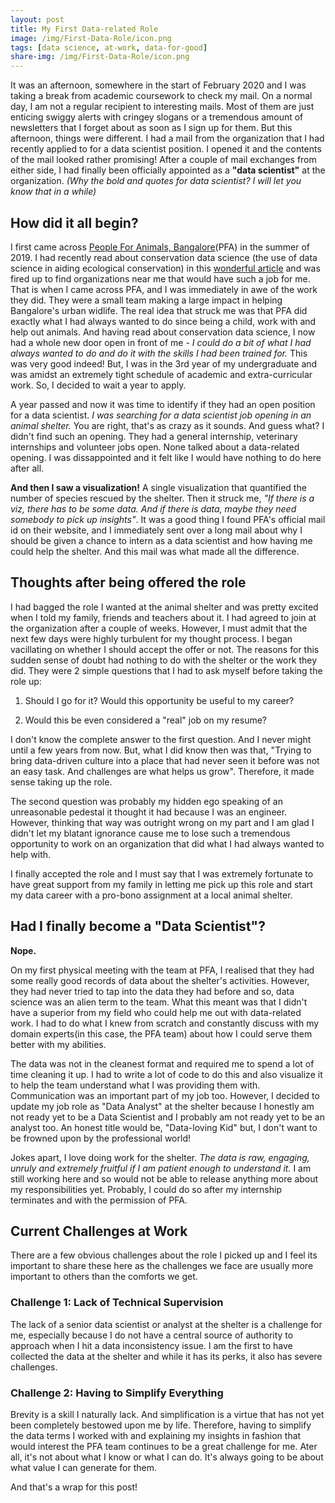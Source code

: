 ```yaml
---
layout: post
title: My First Data-related Role
image: /img/First-Data-Role/icon.png
tags: [data science, at-work, data-for-good]
share-img: /img/First-Data-Role/icon.png
---
```


It was an afternoon, somewhere in the start of February 2020 and I was taking a break from academic coursework to check my mail. On a normal day, I am not a regular recipient to interesting mails. Most of them are just enticing swiggy alerts with cringey slogans or a tremendous amount of newsletters that I forget about as soon as I sign up for them. But this afternoon, things were different. I had a mail from the organization that I had recently applied to for a data scientist position. I opened it and the contents of the mail looked rather promising! After a couple of mail exchanges from either side, I had finally been officially appointed as a **"data scientist"** at the organization. *(Why the bold  and quotes for data scientist? I will let you know that in a while)*

## How did it all begin?

I first came across [People For Animals, Bangalore](http://peopleforanimalsbangalore.org/index.php)(PFA) in the summer of 2019. I had recently read about conservation data science (the use of data science in aiding ecological conservation) in this [wonderful article](https://www.paulallen.com/wildlife/data-for-good-a-growing-trend-in-global-conservation) and was fired up to find organizations near me that would have such a job for me. That is when I came across PFA, and I was immediately in awe of the work they did. They were a small team making a large impact in helping Bangalore's urban widlife. The real idea that struck me was that PFA did exactly what I had always wanted to do since being a child, work with and help out animals. And having read about conservation data science, I now had a whole new door open in front of me - *I could do a bit of what I had always wanted to do and do it with the skills I had been trained for.* This was very good indeed! But, I was in the 3rd year of my undergraduate and was amidst an extremely tight schedule of academic and extra-curricular work. So, I decided to wait a year to apply.

A year passed and now it was time to identify if they had an open position for a data scientist. *I was searching for a data scientist job opening in an animal shelter.* You are right, that's as crazy as it sounds. And guess what? I didn't find such an opening. They had a general internship, veterinary internships and volunteer jobs open. None talked about a data-related opening. I was dissappointed and it felt like I would have nothing to do here after all. 

**And then I saw a visualization!** A single visualization that quantified the number of species rescued by the shelter. Then it struck me, *"If there is a viz, there has to be some data. And if there is data, maybe they need somebody to pick up insights"*. It was a good thing I found PFA's official mail id on their website, and I immediately sent over a long mail about why I should be given a chance to intern as a data scientist and how having me could help the shelter. And this mail was what made all the difference.

## Thoughts after being offered the role

I had bagged the role I wanted at the animal shelter and was pretty excited when I told my family, friends and teachers about it. I had agreed to join at the organization after a couple of weeks. However, I must admit that the next few days were highly turbulent for my thought process. I began vacillating on whether I should accept the offer or not. The reasons for this sudden sense of doubt had nothing to do with the shelter or the work they did. They were 2 simple questions that I had to ask myself before taking the role up:

1. Should I go for it? Would this opportunity be useful to my career?

2. Would this be even considered a "real" job on my resume?

I don't know the complete answer to the first question. And I never might until a few years from now. But, what I did know then was that, "Trying to bring data-driven culture into a place that had never seen it before was not an easy task. And challenges are what helps us grow". Therefore, it made sense taking up the role.

The second question was probably my hidden ego speaking of an unreasonable pedestal it thought it had because I was an engineer. However, thinking that way was outright wrong on my part and I am glad I didn't let my blatant ignorance cause me to lose such a tremendous opportunity to work on an organization that did what I had always wanted to help with.

I finally accepted the role and I must say that I was extremely fortunate to have great support from my family in letting me pick up this role and start my data career with a pro-bono assignment at a local animal shelter. 

## Had I finally become a "Data Scientist"?

**Nope.**

On my first physical meeting with the team at PFA, I realised that they had some really good records of data about the shelter's activities. However, they had never tried to tap into the data they had before and so, data science was an alien term to the team. What this meant was that I didn't have a superior from my field who could help me out with data-related work. I had to do what I knew from scratch and constantly discuss with my domain experts(in this case, the PFA team) about how I could serve them better with my abilities. 

The data was not in the cleanest format and required me to spend a lot of time cleaning it up. I had to write a lot of code to do this and also visualize it to help the team understand what I was providing them with. Communication was an important part of my job too. However, I decided to update my job role as "Data Analyst" at the shelter because I honestly am not ready yet to be a Data Scientist and I probably am not ready yet to be an analyst too. An honest title would be, "Data-loving Kid" but, I don't want to be frowned upon by the professional world! 

Jokes apart, I love doing work for the shelter. *The data is raw, engaging, unruly and extremely fruitful if I am patient enough to understand it.* I am still working here and so would not be able to release anything more about my responsibilities yet. Probably, I could do so after my internship terminates and with the permission of PFA. 

## Current Challenges at Work

There are a few obvious challenges about the role I picked up and I feel its important to share these here as the challenges we face are usually more important to others than the comforts we get.

### Challenge 1: Lack of Technical Supervision

The lack of a senior data scientist or analyst at the shelter is a challenge for me, especially because I do not have a central source of authority to approach when I hit a data inconsistency issue. I am the first to have collected the data at the shelter and while it has its perks, it also has severe challenges.

### Challenge 2: Having to Simplify Everything

Brevity is a skill I naturally lack. And simplification is a virtue that has not yet been completely bestowed upon me by life. Therefore, having to simplify the data terms I worked with and explaining my insights in fashion that would interest the PFA team continues to be a great challenge for me. Ater all, it's not about what I know or what I can do. It's always going to be about what value I can generate for them.

And that's a wrap for this post!
